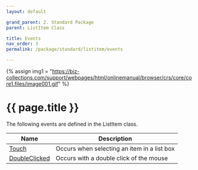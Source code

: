 ```yaml
---
layout: default

grand_parent: 2. Standard Package
parent: ListItem Class

title: Events
nav_order: 3
permalink: /package/standard/listitem/events

---
```

{% assign img1 = "https://biz-collections.com/support/webpages/html/onlinemanual/browser/crs/core/core1.files/image001.gif" %}


# {{ page.title }}

The following events are defined in the ListItem class.


|Name       |  Description |
|----------	|--------------|
|[Touch](/package/standard/listitem/events/touch)       | Occurs when selecting an item in a list box|
|[DoubleClicked](/package/standard/listitem/events/doubleclicked)       |Occurs with a double click of the mouse |